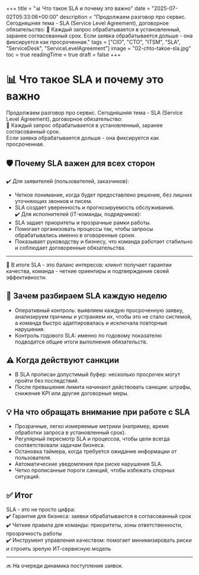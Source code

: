 +++
title = "📊 Что такое SLA и почему это важно"
date = "2025-07-02T05:33:06+00:00"
description = "Продолжаем разговор про сервис. Сегодняшняя тема - SLA (Service Level Agreement), договорное обязательство: 🤝 Каждый запрос обрабатывается в установленный, заранее согласованный срок. Если заявка обрабатывается дольше - она фиксируется как просроченная."
tags = ["CIO", "CTO", "ITSM", "SLA", "ServiceDesk", "ServiceLevelAgreement"]
image = "02-chto-takoe-sla.jpg"
toc = true
readingTime = true
draft = false
+++

# 📊 Что такое SLA и почему это важно  
Продолжаем разговор про сервис. Сегодняшняя тема - SLA (Service Level Agreement), договорное обязательство:  
🤝 Каждый запрос обрабатывается в установленный, заранее согласованный срок.  
Если заявка обрабатывается дольше - она фиксируется как просроченная.  
  
## 🛡️ Почему SLA важен для всех сторон  
✔️ Для заявителей (пользователей, заказчиков):  
- Четкое понимание, когда будет предоставлено решение, без лишних уточняющих звонков и писем.  
- SLA создает уверенность и прогнозируемость обслуживания.  
✔️ Для исполнителей (IT-команды, подрядчиков):  
- SLA задает приоритеты и прозрачные рамки работы.  
- Помогает организовать процессы так, чтобы запросы обрабатывались именно в оговоренные сроки.  
- Показывает руководству и бизнесу, что команда работает стабильно и соблюдает договоренные обязательства.  
  
---  
  
📌 В итоге SLA - это баланс интересов: клиент получает гарантии качества, команда - четкие ориентиры и подтверждение своей эффективности.  
  
## 📅 Зачем разбираем SLA каждую неделю  
- Оперативный контроль: выявляем каждую просроченную заявку, анализируем причины и устраняем их, чтобы это не стало системой, а команда быстро адаптировалась и исключала повторные нарушения.  
- Контроль годового SLA: именно по годовому показателю подводятся общие итоги выполнения обязательств.  
  
## ⚠️ Когда действуют санкции  
- В SLA прописан допустимый буфер: несколько просрочек могут пройти без последствий.  
- После превышения лимита начинают действовать санкции: штрафы, снижение KPI или другие договорные меры.  
  
## 💡 На что обращать внимание при работе с SLA  
- Прозрачные, легко измеряемые метрики (например, время обработки запроса в установленный срок).  
- Регулярный пересмотр SLA и процессов, чтобы цели всегда соответствовали задачам бизнеса.  
- Остановка таймера, когда требуется ожидание информации от пользователя.  
- Автоматические уведомления при риске нарушения SLA.  
- Четко прописанные пороги санкций, чтобы избежать спорных ситуаций.  
  
## ✅ Итог  
SLA - это не просто цифра:  
✔️ Гарантия для бизнеса: заявки обрабатываются в согласованный срок  
✔️ Четкие правила для команды: приоритеты, зоны ответственности, прозрачность работы  
✔️ Инструмент управления качеством: помогает минимизировать риски и строить зрелую ИТ-сервисную модель  
  
---  
  
🔜 На очереди динамика поступления заявок.  
